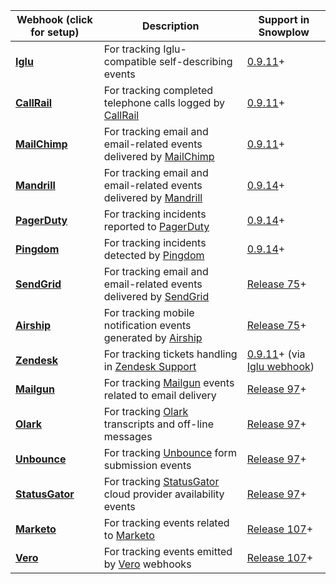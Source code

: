| **Webhook** (click for setup) | **Description** | **Support in Snowplow** |
| --- | --- | --- |
| **[Iglu](/docs/collecting-data/collecting-data-from-third-parties/iglu-webhook/index.md)** | For tracking Iglu-compatible self-describing events | [0.9.11](https://github.com/snowplow/snowplow/releases/tag/0.9.11)+ |
| **[CallRail](/docs/collecting-data/collecting-data-from-third-parties/callrail/index.md)** | For tracking completed telephone calls logged by [CallRail](http://www.callrail.com/) | [0.9.11](https://github.com/snowplow/snowplow/releases/tag/0.9.11)+ |
| **[MailChimp](/docs/collecting-data/collecting-data-from-third-parties/mailchimp/index.md)** | For tracking email and email-related events delivered by [MailChimp](http://mailchimp.com/) | [0.9.11](https://github.com/snowplow/snowplow/releases/tag/0.9.11)+ |
| **[Mandrill](/docs/collecting-data/collecting-data-from-third-parties/mandrill/index.md)** | For tracking email and email-related events delivered by [Mandrill](https://mandrill.com/) | [0.9.14](https://github.com/snowplow/snowplow/releases/tag/0.9.14)+ |
| **[PagerDuty](/docs/collecting-data/collecting-data-from-third-parties/pagerduty/index.md)** | For tracking incidents reported to [PagerDuty](http://www.pagerduty.com/) | [0.9.14](https://github.com/snowplow/snowplow/releases/tag/0.9.14)+ |
| **[Pingdom](/docs/collecting-data/collecting-data-from-third-parties/pingdom/index.md)** | For tracking incidents detected by [Pingdom](https://www.pingdom.com/) | [0.9.14](https://github.com/snowplow/snowplow/releases/tag/0.9.14)+ |
| **[SendGrid](/docs/collecting-data/collecting-data-from-third-parties/sendgrid/index.md)** | For tracking email and email-related events delivered by [SendGrid](https://sendgrid.com/) | [Release 75](https://github.com/snowplow/snowplow/releases/tag/r75-long-legged-buzzard)+ |
| **[Airship](/docs/collecting-data/collecting-data-from-third-parties/urban-airship-connect/index.md)** | For tracking mobile notification events generated by [Airship](https://www.urbanairship.com/products/connect) | [Release 75](https://github.com/snowplow/snowplow/releases/tag/r75-long-legged-buzzard)+ |
| **[Zendesk](/docs/collecting-data/collecting-data-from-third-parties/zendesk/index.md)** | For tracking tickets handling in [Zendesk Support](https://www.urbanairship.com/products/connect) | [0.9.11](https://github.com/snowplow/snowplow/releases/tag/0.9.11)+ (via [Iglu webhook](https://github.com/snowplow/snowplow/wiki/Iglu-webhook-setup)) |
| **[Mailgun](/docs/collecting-data/collecting-data-from-third-parties/mailgun/index.md)** | For tracking [Mailgun](https://www.mailgun.com) events related to email delivery | [Release 97](https://github.com/snowplow/snowplow/releases/tag/r97-knossos)+ |
| **[Olark](/docs/collecting-data/collecting-data-from-third-parties/olark/index.md)** | For tracking [Olark](https://www.olark.com/) transcripts and off-line messages | [Release 97](https://github.com/snowplow/snowplow/releases/tag/r97-knossos)+ |
| **[Unbounce](/docs/collecting-data/collecting-data-from-third-parties/unbounce/index.md)** | For tracking [Unbounce](https://unbounce.com) form submission events | [Release 97](https://github.com/snowplow/snowplow/releases/tag/r97-knossos)+ |
| **[StatusGator](/docs/collecting-data/collecting-data-from-third-parties/statusgator/index.md)** | For tracking [StatusGator](https://statusgator.com/) cloud provider availability events | [Release 97](https://github.com/snowplow/snowplow/releases/tag/r97-knossos)+ |
| **[Marketo](/docs/collecting-data/collecting-data-from-third-parties/marketo/index.md)** | For tracking events related to [Marketo](https://www.marketo.com/) | [Release 107](https://github.com/snowplow/snowplow/releases/tag/r107-trypillia)+ |
| **[Vero](/docs/collecting-data/collecting-data-from-third-parties/vero/index.md)** | For tracking events emitted by [Vero](https://www.getvero.com/) webhooks | [Release 107](https://github.com/snowplow/snowplow/releases/tag/r107-trypillia)+ |
